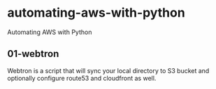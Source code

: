 # automating-aws-with-python
Automating AWS with Python

## 01-webtron
Webtron is a script that will sync your local directory to S3 bucket and optionally configure route53 and cloudfront as well.
